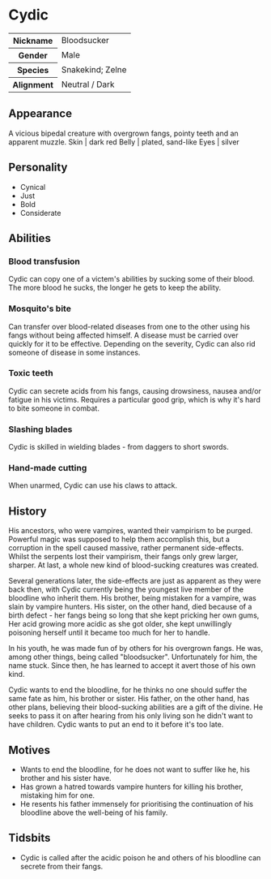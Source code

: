 # Cydic
<table>
  <tr>
    <th>Nickname</th>
    <td>Bloodsucker</td>
  </tr>
  <tr>
    <th>Gender</th>
    <td>Male</td>
  </tr>
  <tr>
    <th>Species</th>
    <td>Snakekind; Zelne</td>
  </tr>
  <tr>
    <th>Alignment</th>
    <td>Neutral / Dark</td>
  </tr>
</table>

## Appearance
A vicious bipedal creature with overgrown fangs, pointy teeth and an apparent muzzle.
Skin | dark red
Belly | plated, sand-like
Eyes | silver

## Personality
*  Cynical
*  Just
*  Bold
*  Considerate

## Abilities
### Blood transfusion
Cydic can copy one of a victem's abilities by sucking some of their blood. The more blood he sucks, the longer he gets to keep the ability.

### Mosquito's bite
Can transfer over blood-related diseases from one to the other using his fangs without being affected himself. A disease must be carried over quickly for it to be effective. Depending on the severity, Cydic can also rid someone of disease in some instances.

### Toxic teeth
Cydic can secrete acids from his fangs, causing drowsiness, nausea and/or fatigue in his victims. Requires a particular good grip, which is why it's hard to bite someone in combat.

### Slashing blades
Cydic is skilled in wielding blades - from daggers to short swords.

### Hand-made cutting
When unarmed, Cydic can use his claws to attack.

## History
His ancestors, who were vampires, wanted their vampirism to be purged. Powerful magic was supposed to help them accomplish this, but a corruption in the spell caused massive, rather permanent side-effects. Whilst the serpents lost their vampirism, their fangs only grew larger, sharper. At last, a whole new kind of blood-sucking creatures was created.

Several generations later, the side-effects are just as apparent as they were back then, with Cydic currently being the youngest live member of the bloodline who inherit them. His brother, being mistaken for a vampire, was slain by vampire hunters. His sister, on the other hand, died because of a birth defect - her fangs being so long that she kept pricking her own gums, Her acid growing more acidic as she got older, she kept unwillingly poisoning herself until it became too much for her to handle.

In his youth, he was made fun of by others for his overgrown fangs. He was, among other things, being called "bloodsucker". Unfortunately for him, the name stuck. Since then, he has learned to accept it avert those of his own kind.

Cydic wants to end the bloodline, for he thinks no one should suffer the same fate as him, his brother or sister. His father, on the other hand, has other plans, believing their blood-sucking abilities are a gift of the divine. He seeks to pass it on after hearing from his only living son he didn't want to have children. Cydic wants to put an end to it before it's too late.

## Motives
*  Wants to end the bloodline, for he does not want to suffer like he, his brother and his sister have.
*  Has grown a hatred towards vampire hunters for killing his brother, mistaking him for one.
*  He resents his father immensely for prioritising the continuation of his bloodline above the well-being of his family.

## Tidsbits
*  Cydic is called after the acidic poison he and others of his bloodline can secrete from their fangs.
